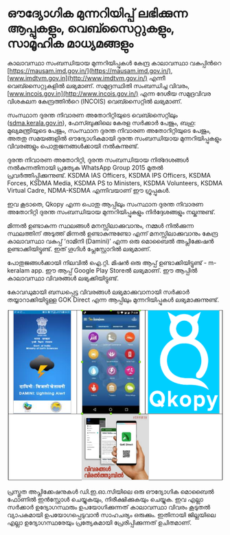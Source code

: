 # ഔദ്യോഗിക മുന്നറിയിപ്പ് ലഭിക്കുന്ന ആപ്പുകളും, വെബ്സൈറ്റുകളും, സാമൂഹിക മാധ്യമങ്ങളും

 കാലാവസ്ഥാ സംബന്ധിയായ മുന്നറിയിപ്പുകള്‍ കേന്ദ്ര കാലാവസ്ഥാ വകുപ്പിന്‍റെ [https://mausam.imd.gov.in/](https://mausam.imd.gov.in/), [www.imdtvm.gov.in](http://www.imdtvm.gov.in/) എന്നീ വെബ്സൈറ്റുകളില്‍ ലഭ്യമാണ്. സമുദ്രസ്ഥിതി സംബന്ധിച്ച വിവരം, [www.incois.gov.in](http://www.incois.gov.in/) എന്ന ദേശീയ സമുദ്രവിവര വിശകലന കേന്ദ്രത്തിന്‍റെ \(INCOIS\) വെബ്സൈറ്റില്‍ ലഭ്യമാണ്. 	

 സംസ്ഥാന ദുരന്ത നിവാരണ അതോറിറ്റിയുടെ വെബ്സൈറ്റിലും \([sdma.kerala.gov.in](http://sdma.kerala.gov.in)\), ഫേസ്ബുക്കിലെ കേരള സര്‍ക്കാര്‍ പേജും, ബഹു: മുഖ്യമന്ത്രിയുടെ പേജും, സംസ്ഥാന ദുരന്ത നിവാരണ അതോറിറ്റിയുടെ പേജും, അതതു സമയങ്ങളില്‍ ഔദ്യോഗികമായി ദുരന്ത സംബന്ധിയായ മുന്നറിയിപ്പുകളും വിവരങ്ങളും പൊതുജനങ്ങള്‍ക്കായി നല്‍കുന്നുണ്ട്. 

 ദുരന്ത നിവാരണ അതോറിറ്റി, ദുരന്ത സംബന്ധിയായ നിര്ദേശങ്ങള്‍ നല്‍കുന്നതിനായി പ്രത്യേക WhatsApp Group 2015 മുതല്‍ പ്രവര്‍ത്തിപ്പിക്കുന്നുണ്ട്. KSDMA IAS Officers, KSDMA IPS Officers, KSDMA Forces, KSDMA Media, KSDMA PS to Ministers, KSDMA Volunteers, KSDMA Virtual Cadre, NDMA-KSDMA എന്നിവയാണ് ഈ ഗ്രൂപ്പുകള്‍.

 ഇവ കൂടാതെ, Qkopy എന്ന പൊതു ആപ്പിലും സംസ്ഥാന ദുരന്ത നിവാരണ അതോറിറ്റി ദുരന്ത സംബന്ധിയായ മുന്നറിയിപ്പുകളും നിര്‍ദ്ദേശങ്ങളും നല്കുന്നുണ്ട്.

 മിന്നല്‍ ഉണ്ടാകുന്ന സ്ഥലങ്ങള്‍ മനസ്സിലാക്കുവാനും, നമ്മള്‍ നില്‍ക്കുന്ന സ്ഥലത്തിന് അടുത്ത് മിന്നല്‍ ഉണ്ടാകുന്നുണ്ടോ എന്ന് മനസ്സിലാക്കുവാനും കേന്ദ്ര കാലാവസ്ഥാ വകുപ്പ് ‘ദാമിനി \(Damini\)’ എന്ന ഒരു മൊബൈല്‍ അപ്ലിക്കേഷന്‍ ഉണ്ടാക്കിയിട്ടുണ്ട്. ഇത് ഗൂഗിള്‍ പ്ലേസ്റ്റോറില്‍ ലഭ്യമാണ്.

 പോതുജങ്ങള്‍ക്കായി നിലവില്‍ ഐ.റ്റി. മിഷന്‍ ഒരു ആപ്പ് ഉണ്ടാക്കിയിട്ടുണ്ട് - m-keralam app. ഈ ആപ്പ് Google Play Storeല്‍ ലഭ്യമാണ്. ഈ ആപ്പില്‍ കാലാവസ്ഥാ വിവരങ്ങള്‍ ലഭ്യക്കിയിട്ടുണ്ട്.

 കോവഡുമായി ബന്ധപ്പെട്ട വിവരങ്ങള്‍ ലഭ്യമാക്കുവാനായി സര്‍ക്കാര്‍ തയ്യാറാക്കിയിട്ടുള്ള GOK Direct എന്ന ആപ്പിലും മുന്നറിയിപ്പുകള്‍ ലഭ്യമാക്കുന്നുണ്ട്. 

![](../.gitbook/assets/image%20%2821%29.png)

  
 പ്രസ്തുത അപ്ലിക്കേഷനുകള്‍ ഡി.ഇ.ഓ.സിയിലെ ഒരു ഔദ്യോഗിക മൊബൈല്‍ ഫോണില്‍ ഇന്‍സ്റ്റോള്‍ ചെയ്യുകയും, നിരീക്ഷിക്കുകയും ചെയ്യുക. ഇവ എല്ലാ സര്‍ക്കാര്‍ ഉദ്യോഗസ്ഥരും ഉപയോഗിക്കുന്നത് കാലാവസ്ഥാ വിവരം കൂടുതല്‍ വ്യാപകമായി ഉപയോഗപ്പെടുവാന്‍ സാഹചര്യം ഒരുക്കും. ഇതിനായി ജില്ലയിലെ എല്ലാ ഉദ്യോഗസ്ഥരേയും പ്രത്യേകമായി പ്രേരിപ്പിക്കുന്നത് ഉചിതമാണ്.

  
 

